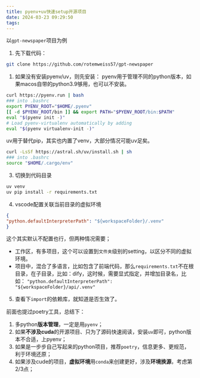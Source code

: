 ```yaml
---
title: pyenv+uv快速setup开源项目
date: 2024-03-23 09:29:50
tags:
---
```


以`gpt-newspaper`项目为例

1. 先下载代码：
  ```bash
git clone https://github.com/rotemweiss57/gpt-newspaper
```
1. 如果没有安装pyenv/uv，则先安装：
  pyenv用于管理不同的python版本，如果macos自带的python3.9够用，也可以不安装。
  ```bash
curl https://pyenv.run | bash
### into .bashrc
export PYENV_ROOT="$HOME/.pyenv"
[[ -d $PYENV_ROOT/bin ]] && export PATH="$PYENV_ROOT/bin:$PATH"
eval "$(pyenv init -)"
# Load pyenv-virtualenv automatically by adding
eval "$(pyenv virtualenv-init -)"
```
  uv用于替代pip，其实也内置了venv，大部分情况可能uv足矣。
  ```bash
curl -LsSf https://astral.sh/uv/install.sh | sh
### into .bashrc
source "$HOME/.cargo/env"
```
3. 切换到代码目录
  ```bash
uv venv
uv pip install -r requirements.txt
```
4. vscode配置关联当前目录的虚拟环境
  ```json
{
  "python.defaultInterpreterPath": "${workspaceFolder}/.venv"
}
```
  这个其实默认不配置也行，但两种情况需要；
  - 工作区，有多项目，这个可以设置到`文件夹`级别的setting，以区分不同的虚拟环境。
  - 项目中，混合了多语言，比如包含了前端代码，那么`requirements.txt`不在根目录，在子目录，比如：dify，这时候，需要显式指定，并增加目录名，比如：
    `"python.defaultInterpreterPath": "${workspaceFolder}/api/.venv"`
5. 查看下`import`的依赖库，就知道是否生效了。

前面也提过poetry工具，总结下：

1. 多python**版本管理**，一定是用`pyenv`；
2. 如果**不涉及cuda**的开源项目、只为了源码快速阅读，安装`uv`即可，python版本不合适，上pyenv；
3. 如果是一步步自己写起来的python项目，推荐`poetry`，信息更多、更规范，利于环境还原；
4. 如果涉及cude的项目，**虚拟环境**用`conda`来创建更好，涉及**环境换源**，考虑第2/3点；


